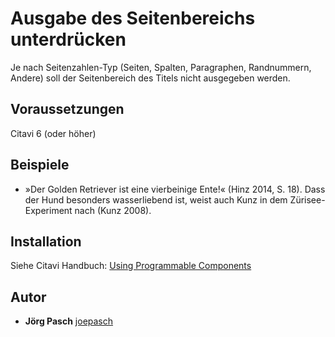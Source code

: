 # Ausgabe des Seitenbereichs unterdrücken
Je nach Seitenzahlen-Typ (Seiten, Spalten, Paragraphen, Randnummern, Andere) soll der Seitenbereich des Titels nicht ausgegeben werden.

## Voraussetzungen
Citavi 6 (oder höher)

## Beispiele

- »Der Golden Retriever ist eine vierbeinige Ente!« (Hinz 2014, S. 18). Dass der Hund besonders wasserliebend ist, weist auch Kunz in dem Zürisee-Experiment nach (Kunz 2008).

## Installation
Siehe Citavi Handbuch: [Using Programmable Components](https://www.citavi.com/programmable_components)

## Autor

* **Jörg Pasch** [joepasch](https://github.com/joepasch)
